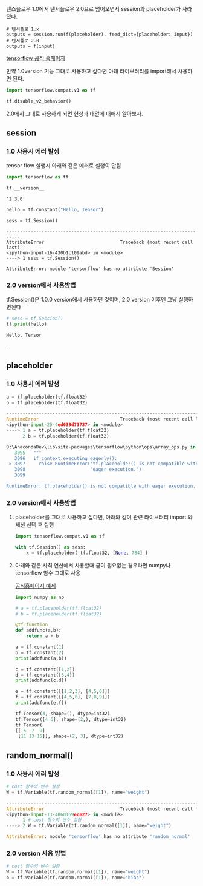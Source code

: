 

텐스플로우 1.0에서 텐서플로우 2.0으로 넘어오면서 session과 placeholder가 사라졌다. 

```
# 텐서플로 1.x
outputs = session.run(f(placeholder), feed_dict={placeholder: input})
# 텐서플로 2.0
outputs = f(input)
```

[tensorflow 공식 홈페이지](https://www.tensorflow.org/guide/effective_tf2?hl=ko)



만약 1.0version 기능 그대로 사용하고 싶다면 아래 라이브러리를 import해서 사용하면 된다.

```python
import tensorflow.compat.v1 as tf

tf.disable_v2_behavior()
```





2.0에서 그대로 사용하게 되면 현상과 대안에 대해서 알아보자. 

## session

### 1.0 사용시 에러 발생

tensor flow 실행시 아래와 같은 에러로 실행이 안됨

```python
import tensorflow as tf
```

```python
tf.__version__
```


    '2.3.0'



```python
hello = tf.constant("Hello, Tensor")
```


```python
sess = tf.Session() 
```

```
---------------------------------------------------------------------------
AttributeError                            Traceback (most recent call last)
<ipython-input-16-430b1c109abd> in <module>
----> 1 sess = tf.Session()

AttributeError: module 'tensorflow' has no attribute 'Session'
```





### 2.0 version에서 사용방법

tf.Session()은 1.0.0 version에서 사용하던 것이며, 2.0 version 이후엔 그냥 실행하면된다

```python
# sess = tf.Session() 
tf.print(hello)
```

    Hello, Tensor



.

## placeholder

### 1.0 사용시 에러 발생

````python
a = tf.placeholder(tf.float32)
b = tf.placeholder(tf.float32)
````

```python
---------------------------------------------------------------------------
RuntimeError                              Traceback (most recent call last)
<ipython-input-25-4ed639d73737> in <module>
----> 1 a = tf.placeholder(tf.float32)
      2 b = tf.placeholder(tf.float32)

D:\AnacondaDev\lib\site-packages\tensorflow\python\ops\array_ops.py in placeholder(dtype, shape, name)
   3095   """
   3096   if context.executing_eagerly():
-> 3097     raise RuntimeError("tf.placeholder() is not compatible with "
   3098                        "eager execution.")
   3099 

RuntimeError: tf.placeholder() is not compatible with eager execution.
```





### 2.0 version에서 사용방법

1. placeholder를 그대로 사용하고 싶다면, 아래와 같이 관련 라이브러리 import 와 세션 선택 후 실행

   ```python
   import tensorflow.compat.v1 as tf
   
   with tf.Session() as sess:
       x = tf.placeholder( tf.float32, [None, 784] )
   ```

   

2. 아래와 같은 사칙 연산에서 사용할때 굳이 필요없는 경우라면 numpy나 tensorflow 함수 그대로 사용

   [공식홈페이지 예제](https://www.tensorflow.org/guide/function?hl=ko#%EA%B8%B0%EC%B4%88)

   ```python
   import numpy as np
   
   # a = tf.placeholder(tf.float32)
   # b = tf.placeholder(tf.float32)
   
   @tf.function
   def addfunc(a,b):
       return a + b
   
   a = tf.constant(1)
   b = tf.constant(2)
   print(addfunc(a,b))
   
   c = tf.constant([1,2])
   d = tf.constant([3,4])
   print(addfunc(c,d))
   
   e = tf.constant([[1,2,3], [4,5,6]])
   f = tf.constant([[4,5,6], [7,8,9]])
   print(addfunc(e,f))
   
   ```

   ```python
   tf.Tensor(3, shape=(), dtype=int32)
   tf.Tensor([4 6], shape=(2,), dtype=int32)
   tf.Tensor(
   [[ 5  7  9]
    [11 13 15]], shape=(2, 3), dtype=int32)
   ```

   

## random_normal()

### 1.0 사용시 에러 발생

```python
# cost 함수의 변수 설정 
W = tf.Variable(tf.random_normal([1]), name="weight")
```

```python
---------------------------------------------------------------------------
AttributeError                            Traceback (most recent call last)
<ipython-input-13-4060169ece27> in <module>
      1 # cost 함수의 변수 설정
----> 2 W = tf.Variable(tf.random_normal([1]), name="weight")

AttributeError: module 'tensorflow' has no attribute 'random_normal'
```





### 2.0 version 사용 방법

```python
# cost 함수의 변수 설정 
W = tf.Variable(tf.random.normal([1]), name="weight")
b = tf.Variable(tf.random.normal([1]), name="bias")
```

